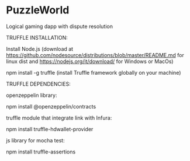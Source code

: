 # PuzzleWorld
Logical gaming dapp with dispute resolution


TRUFFLE INSTALLATION:

Install Node.js (download at https://github.com/nodesource/distributions/blob/master/README.md for linux dist and https://nodejs.org/it/download/ for Windows or MacOs)

npm install -g truffle (install Truffle framework globally on your machine)

TRUFFLE DEPENDENCIES:

openzeppelin library:

npm install @openzeppelin/contracts

truffle module that integrate link with Infura:

npm install truffle-hdwallet-provider

js library for mocha test:

npm install truffle-assertions
